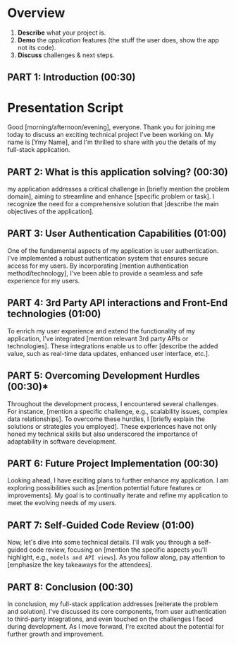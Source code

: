 # Overview

1. **Describe** what your project is.
2. **Demo** the *application* features (the stuff the user does, show the app not its code).
3. **Discuss** challenges & next steps.
## **PART 1: Introduction (00:30)**

# Presentation Script

Good [morning/afternoon/evening], everyone. Thank you for joining me today to discuss an exciting technical project I've been working on. My name is [Ymy Name], and I'm thrilled to share with you the details of my full-stack application.

## **PART 2: What is this application solving? (00:30)**

my application addresses a critical challenge in [briefly mention the problem domain], aiming to streamline and enhance [specific problem or task]. I recognize the need for a comprehensive solution that [describe the main objectives of the application].

## **PART 3: User Authentication Capabilities (01:00)**

One of the fundamental aspects of my application is user authentication. I've implemented a robust authentication system that ensures secure access for my users. By incorporating [mention authentication method/technology], I've been able to provide a seamless and safe experience for my users.

## **PART 4: 3rd Party API interactions and Front-End technologies (01:00)**

To enrich my user experience and extend the functionality of my application, I've integrated [mention relevant 3rd party APIs or technologies]. These integrations enable us to offer [describe the added value, such as real-time data updates, enhanced user interface, etc.].

## **PART 5: Overcoming Development Hurdles (00:30)***

Throughout the development process, I encountered several challenges. For instance, [mention a specific challenge, e.g., scalability issues, complex data relationships]. To overcome these hurdles, I [briefly explain the solutions or strategies you employed]. These experiences have not only honed my technical skills but also underscored the importance of adaptability in software development.

## **PART 6: Future Project Implementation (00:30)**

Looking ahead, I have exciting plans to further enhance my application. I am exploring possibilities such as [mention potential future features or improvements]. My goal is to continually iterate and refine my application to meet the evolving needs of my users.

## **PART 7: Self-Guided Code Review (01:00)**

Now, let's dive into some technical details. I'll walk you through a self-guided code review, focusing on [mention the specific aspects you'll highlight, e.g., `models and API views`]. As you follow along, pay attention to [emphasize the key takeaways for the attendees].

## **PART 8: Conclusion (00:30)**

In conclusion, my full-stack application addresses [reiterate the problem and solution]. I've discussed its core components, from user authentication to third-party integrations, and even touched on the challenges I faced during development. As I move forward, I're excited about the potential for further growth and improvement.
